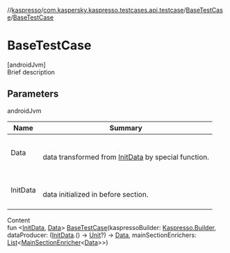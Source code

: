 //[kaspresso](../../index.md)/[com.kaspersky.kaspresso.testcases.api.testcase](../index.md)/[BaseTestCase](index.md)/[BaseTestCase](-base-test-case.md)



# BaseTestCase  
[androidJvm]  
Brief description  


## Parameters  
  
androidJvm  
  
|  Name|  Summary| 
|---|---|
| Data| <br><br>data transformed from [InitData](index.md) by special function.<br><br>
| InitData| <br><br>data initialized in before section.<br><br>
  
  
Content  
fun <[InitData](index.md), [Data](index.md)> [BaseTestCase](-base-test-case.md)(kaspressoBuilder: [Kaspresso.Builder](../../com.kaspersky.kaspresso.kaspresso/-kaspresso/-builder/index.md), dataProducer: ([InitData](index.md).() -> [Unit](https://kotlinlang.org/api/latest/jvm/stdlib/kotlin/-unit/index.html)?) -> [Data](index.md), mainSectionEnrichers: [List](https://kotlinlang.org/api/latest/jvm/stdlib/kotlin.collections/-list/index.html)<[MainSectionEnricher](../../com.kaspersky.kaspresso.enricher/-main-section-enricher/index.md)<[Data](index.md)>>)  



